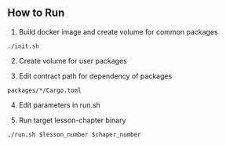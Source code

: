 ## How to Run


1. Build docker image and create volume for common packages
```shell
./init.sh
```
2. Create volume for user packages

3. Edit contract path for dependency of packages
```shell
packages/*/Cargo.toml
```
4. Edit parameters in run.sh

5. Run target lesson-chapter binary
```shell
./run.sh $lesson_number $chaper_number
```
